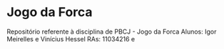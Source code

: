 # Jogo da Forca
Repositório referente à disciplina de PBCJ - Jogo da Forca
Alunos: Igor Meirelles e Vinícius Hessel
RAs: 11034216 e 

